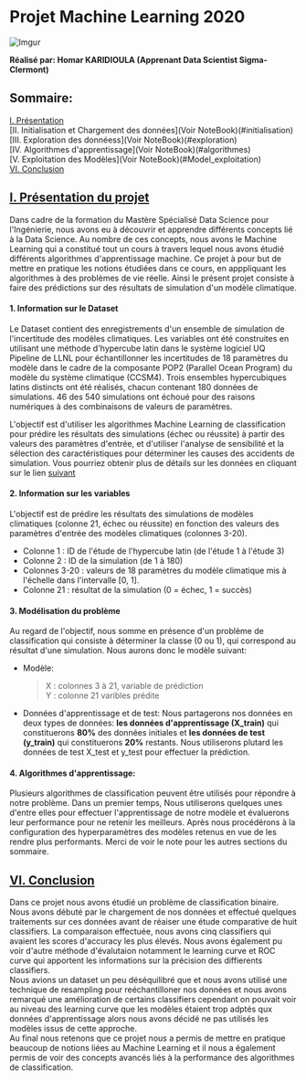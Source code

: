 # Projet Machine Learning 2020
![Imgur](https://i.imgur.com/VfCBHQo.png?1)


**Réalisé par:  Homar KARIDIOULA (Apprenant Data Scientist Sigma-Clermont)** 

##  Sommaire: 
[I. Présentation](#presentation) <br>
[II. Initialisation et Chargement des données](Voir NoteBook)(#initialisation) <br>
[III. Exploration des donnéess](Voir NoteBook)(#exploration) <br>
[IV. Algorithmes d'apprentissage](Voir NoteBook)(#algorithmes)<br>
[V. Exploitation des Modèles](Voir NoteBook)(#Model_exploitation)<br>
[VI. Conclusion](#conclusion)    <br>

## [I.  Présentation du projet](#sommaire) 

Dans cadre de la formation du Mastère Spécialisé Data Science pour l'Ingénierie, nous avons eu à découvrir et apprendre différents concepts lié à la Data Science. Au nombre de ces concepts, nous avons le Machine Learning qui a constitué tout un cours à travers lequel nous avons étudié différents algorithmes d'apprentissage machine. Ce projet à pour but de mettre en pratique les notions étudiées dans ce cours, en apppliquant les algorithmes à des problèmes de vie réelle. Ainsi le présent projet consiste à faire des prédictions sur des résultats de simulation d'un modèle climatique.

#### 1. Information sur le Dataset 

Le Dataset contient des enregistrements d'un ensemble de simulation de l'incertitude des modèles climatiques.
Les variables ont été construites en utilisant une méthode d'hypercube latin dans le système logiciel UQ Pipeline de LLNL pour échantillonner les incertitudes de 18 paramètres du modèle dans le cadre de la composante POP2 (Parallel Ocean Program) du modèle du système climatique (CCSM4).
Trois ensembles hypercubiques latins distincts ont été réalisés, chacun contenant 180 données de simulations. 46 des 540 simulations ont échoué pour des raisons numériques à des combinaisons de valeurs de paramètres.

L'objectif est d'utiliser les algorithmes Machine Learning de classification pour prédire les résultats des simulations (échec ou réussite) à partir des valeurs des paramètres d'entrée, et d'utiliser l'analyse de sensibilité et la sélection des caractéristiques pour déterminer les causes des accidents de simulation.
Vous pourriez obtenir plus de détails sur les données en cliquant sur le lien [suivant](http://archive.ics.uci.edu/ml/datasets/Climate+Model+Simulation+Crashes)


#### 2. Information sur les variables 

L'objectif est de prédire les résultats des simulations de modèles climatiques (colonne 21, échec ou réussite) en fonction des valeurs des paramètres d'entrée des modèles climatiques (colonnes 3-20).

* Colonne 1 : ID de l'étude de l'hypercube latin (de l'étude 1 à l'étude 3)
* Colonne 2 : ID de la simulation (de 1 à 180)
* Colonnes 3-20 : valeurs de 18 paramètres du modèle climatique mis à l'échelle dans l'intervalle [0, 1].
* Colonne 21 : résultat de la simulation (0 = échec, 1 = succès)


#### 3. Modélisation du problème

Au regard de l'objectif, nous somme en présence d'un problème de classification qui consiste à déterminer la classe (0 ou 1), qui correspond au résultat d'une simulation. 
Nous aurons donc le modèle suivant:

   * Modèle: 
        > X : colonnes 3 à 21, variable de prédiction <br>
        > Y : colonne 21 varibles prédite

   * Données d'apprentissage et de test:
Nous partagerons nos données en deux types de données: **les données d'apprentissage (X_train)** qui constituerons **80%** des données initiales et **les données de test (y_train)** qui constituerons **20%** restants. 
Nous utiliserons plutard les données de test  X_test et y_test pour effectuer la prédiction. 

#### 4.  Algorithmes d'apprentissage: 

Plusieurs algorithmes de classification peuvent être utilisés pour répondre à notre problème. Dans un premier temps, Nous utiliserons quelques unes d'entre elles pour effectuer l'apprentissage de notre modèle et évaluerons leur performance pour ne  retenir les meilleurs. 
Après nous procédérons à la configuration des hyperparamètres des modèles retenus en vue de les rendre plus performants.
Merci de voir le note pour les autres sections du sommaire.


## [VI. Conclusion](#sommaire) <a name='conclusion'><a>
Dans ce projet nous avons étudié un problème de classification binaire. Nous avons débuté par le chargement de nos données et effectué quelques traitements sur ces données avant de réaiser une étude comparative de huit classifiers. La comparaison effectuée, nous avons cinq classifiers qui avaient les scores d'accuracy les plus élevés. Nous avons également pu voir d'autre méthode d'évalutaion notamment le learning curve et ROC curve qui apportent les informations sur la précision des diffierents classifiers. <br>
Nous avions un dataset un peu déséquilibré que et nous avons utilisé une technique de resampling pour reéchantilloner nos données et nous avons remarqué une amélioration de certains classifiers cependant on pouvait voir au niveau des learning curve que les modèles étaient trop adptés qux données d'apprentissage alors nous avons décidé ne pas utilisés les modèles issus de cette approche.<br>
Au final nous retenons que ce projet nous a permis de mettre en pratique beaucoup de notions liées au Machine Learning et il nous a également permis de voir des concepts avancés liés à la performance des algorithmes de classification.





